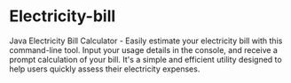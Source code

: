 # Electricity-bill
Java Electricity Bill Calculator - Easily estimate your electricity bill with this command-line tool. Input your usage details in the console, and receive a prompt calculation of your bill. It's a simple and efficient utility designed to help users quickly assess their electricity expenses.
